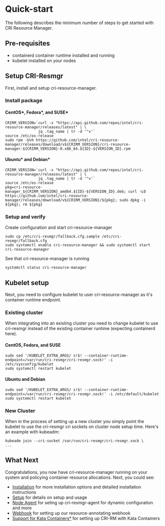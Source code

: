 # Quick-start

The following describes the minimum number of steps to get started with CRI
Resource Manager.

## Pre-requisites

- containerd container runtime installed and running
- kubelet installed on your nodes

## Setup CRI-Resmgr

First, install and setup cri-resource-manager.

### Install package

#### CentOS\*, Fedora\*, and SUSE\*

```
CRIRM_VERSION=`curl -s "https://api.github.com/repos/intel/cri-resource-manager/releases/latest" | \
               jq .tag_name | tr -d '"v'`
source /etc/os-release
sudo rpm -Uvh https://github.com/intel/cri-resource-manager/releases/download/v${CRIRM_VERSION}/cri-resource-manager-${CRIRM_VERSION}-0.x86_64.${ID}-${VERSION_ID}.rpm
```

#### Ubuntu\* and Debian\*
```
CRIRM_VERSION=`curl -s "https://api.github.com/repos/intel/cri-resource-manager/releases/latest" | \
               jq .tag_name | tr -d '"v'`
source /etc/os-release
pkg=cri-resource-manager_${CRIRM_VERSION}_amd64.${ID}-${VERSION_ID}.deb; curl -LO https://github.com/intel/cri-resource-manager/releases/download/v${CRIRM_VERSION}/${pkg}; sudo dpkg -i ${pkg}; rm ${pkg}
```


### Setup and verify

Create configuration and start cri-resource-manager
```
sudo cp /etc/cri-resmgr/fallback.cfg.sample /etc/cri-resmgr/fallback.cfg
sudo systemctl enable cri-resource-manager && sudo systemctl start cri-resource-manager
```

See that cri-resource-manager is running
```
systemctl status cri-resource-manager
```

## Kubelet setup

Next, you need to configure kubelet to user cri-resource-manager as it's
container runtime endpoint.

### Existing cluster

When integrating into an existing cluster you need to change kubelet to use
cri-resmgr instead of the existing container runtime (expecting containerd
here).

#### CentOS, Fedora, and SUSE
```
sudo sed '/KUBELET_EXTRA_ARGS/ s!$! --container-runtime-endpoint=/var/run/cri-resmgr/cri-resmgr.sock!' -i /etc/sysconfig/kubelet
sudo systemctl restart kubelet
```

#### Ubuntu and Debian
```
sudo sed '/KUBELET_EXTRA_ARGS/ s!$! --container-runtime-endpoint=/var/run/cri-resmgr/cri-resmgr.sock!' -i /etc/default/kubelet
sudo systemctl restart kubelet
```

### New Cluster

When in the process of setting up a new cluster you simply point the kubelet
to use the cri-resmgr cri sockets on cluster node setup time. Here's an
example with kubeadm:
```
kubeadm join --cri-socket /var/run/cri-resmgr/cri-resmgr.sock \
...

```

## What Next

Congratulations, you now have cri-resource-manager running on your system and
policying container resource allocations. Next, you could see:
- [Installation](installation.md) for more installation options and 
  detailed installation instructions
- [Setup](setup.md) for details on setup and usage
- [Node Agent](node-agent.md) for seting up cri-resmgr-agent for dynamic
  configuration and more
- [Webhook](webhook.md) for setting up our resource-annotating webhook
- [Support for Kata Containers\*](setup.md#kata-containers) for setting up
  CRI-RM with Kata Containers
